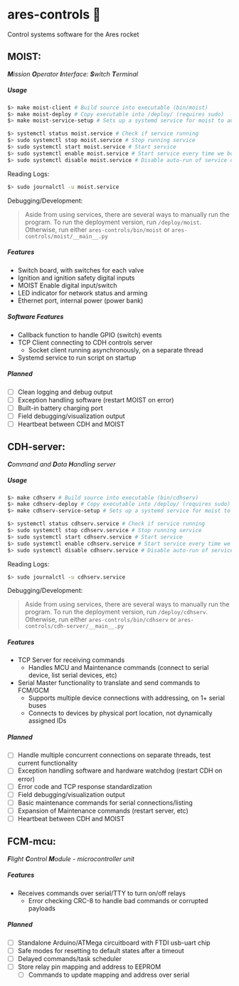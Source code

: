 ares-controls :rocket:
=============
Control systems software for the Ares rocket

MOIST:
------
_**M**ission **O**perator **I**nterface: **S**witch **T**erminal_

##### Usage

```bash
$> make moist-client # Build source into executable (bin/moist)
$> make moist-deploy # Copy executable into /deploy/ (requires sudo)
$> make moist-service-setup # Sets up a systemd service for moist to auto-run on a pi (requires sudo)

$> systemctl status moist.service # Check if service running
$> sudo systemctl stop moist.service # Stop running service
$> sudo systemctl start moist.service # Start service
$> sudo systemctl enable moist.service # Start service every time we boot up
$> sudo systemctl disable moist.service # Disable auto-run of service on startup
```

Reading Logs:
```bash
$> sudo journalctl -u moist.service
```

Debugging/Development:
> Aside from using services, there are several ways to manually run the program. To run the deployment version, run `/deploy/moist`. Otherwise, run either `ares-controls/bin/moist` or `ares-controls/moist/__main__.py`

##### Features
- Switch board, with switches for each valve
- Ignition and ignition safety digital inputs
- MOIST Enable digital input/switch
- LED indicator for network status and arming
- Ethernet port, internal power (power bank)

##### Software Features
- Callback function to handle GPIO (switch) events
- TCP Client connecting to CDH controls server
    - Socket client running asynchronously, on a separate thread
- Systemd service to run script on startup

##### Planned
- [ ] Clean logging and debug output
- [ ] Exception handling software (restart MOIST on error)
- [ ] Built-in battery charging port
- [ ] Field debugging/visualization output
- [ ] Heartbeat between CDH and MOIST

CDH-server:
------------------
_**C**ommand and **D**ata **H**andling server_

##### Usage

```bash
$> make cdhserv # Build source into executable (bin/cdhserv)
$> make cdhserv-deploy # Copy executable into /deploy/ (requires sudo)
$> make cdhserv-service-setup # Sets up a systemd service for moist to auto-run on a pi (requires sudo)

$> systemctl status cdhserv.service # Check if service running
$> sudo systemctl stop cdhserv.service # Stop running service
$> sudo systemctl start cdhserv.service # Start service
$> sudo systemctl enable cdhserv.service # Start service every time we boot up
$> sudo systemctl disable cdhserv.service # Disable auto-run of service on startup
```

Reading Logs:
```bash
$> sudo journalctl -u cdhserv.service
```

Debugging/Development:
> Aside from using services, there are several ways to manually run the program. To run the deployment version, run `/deploy/cdhserv`. Otherwise, run either `ares-controls/bin/cdhserv` or `ares-controls/cdh-server/__main__.py`

##### Features
- TCP Server for receiving commands
    - Handles MCU and Maintenance commands (connect to serial device, list serial devices, etc)
- Serial Master functionality to translate and send commands to FCM/GCM
    - Supports multiple device connections with addressing, on 1+ serial buses
    - Connects to devices by physical port location, not dynamically assigned IDs

##### Planned
- [ ] Handle multiple concurrent connections on separate threads, test current functionality
- [ ] Exception handling software and hardware watchdog (restart CDH on error)
- [ ] Error code and TCP response standardization
- [ ] Field debugging/visualization output
- [ ] Basic maintenance commands for serial connections/listing
- [ ] Expansion of Maintenance commands (restart server, etc)
- [ ] Heartbeat between CDH and MOIST

FCM-mcu:
-----------------
_**F**light **C**ontrol **M**odule - microcontroller unit_

##### Features
- Receives commands over serial/TTY to turn on/off relays
    - Error checking CRC-8 to handle bad commands or corrupted payloads

##### Planned
- [ ] Standalone Arduino/ATMega circuitboard with FTDI usb-uart chip
- [ ] Safe modes for resetting to default states after a timeout
- [ ] Delayed commands/task scheduler
- [ ] Store relay pin mapping and address to EEPROM
    - [ ] Commands to update mapping and address over serial
